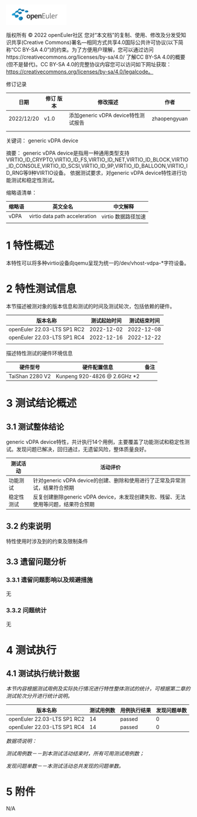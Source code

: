 ![avatar](../../images/openEuler.png)


版权所有 © 2022  openEuler社区
 您对“本文档”的复制、使用、修改及分发受知识共享(Creative Commons)署名—相同方式共享4.0国际公共许可协议(以下简称“CC BY-SA 4.0”)的约束。为了方便用户理解，您可以通过访问https://creativecommons.org/licenses/by-sa/4.0/ 了解CC BY-SA 4.0的概要 (但不是替代)。CC BY-SA 4.0的完整协议内容您可以访问如下网址获取：https://creativecommons.org/licenses/by-sa/4.0/legalcode。

修订记录

| 日期 | 修订   版本 | 修改描述 | 作者 |
| ---- | ----------- | -------- | ---- |
| 2022/12/20     |  v1.0           |    添加generic vDPA device特性测试报告      |  zhaopengyuan |
|      |             |          |      |
|      |             |          |      |

 关键词： 
generic vDPA device
 

摘要：
 generic vDPA device是指用一种通用类型支持VIRTIO_ID_CRYPTO,VIRTIO_ID_FS,VIRTIO_ID_NET,VIRTIO_ID_BLOCK,VIRTIO_ID_CONSOLE,VIRTIO_ID_SCSI,VIRTIO_ID_9P,VIRTIO_ID_BALLOON,VIRTIO_ID_RNG等9种VIRTIO设备。
 依据测试要求，对generic vDPA device特性进行功能测试和稳定性测试。

缩略语清单：

| 缩略语 | 英文全名 | 中文解释 |
| ------ | -------- | -------- |
|  vDPA      |  virtio data path acceleration        |   virtio 数据路径加速       |
|        |          |          |

# 1     特性概述

本特性可以将多种virtio设备向qemu呈现为统一的/dev/vhost-vdpa-*字符设备。

# 2     特性测试信息

本节描述被测对象的版本信息和测试的时间及测试轮次，包括依赖的硬件。

| 版本名称 | 测试起始时间 | 测试结束时间 |
| -------- | ------------ | ------------ |
|    openEuler 22.03-LTS SP1 RC2      |     2022-12-02         |    2022-12-08          |
|    openEuler 22.03-LTS SP1 RC4      |     2022-12-16         |    2022-12-22          |
|          |              |              |

描述特性测试的硬件环境信息

| 硬件型号 | 硬件配置信息 | 备注 |
| -------- | ------------ | ---- |
|    TaiShan 2280 V2      |   Kunpeng 920-4826 @ 2.6GHz *2           |      |

# 3     测试结论概述

## 3.1   测试整体结论

generic vDPA device特性，共计执行14个用例，主要覆盖了功能测试和稳定性测试。发现问题已解决，回归通过，无遗留风险，整体质量良好。

| 测试活动 | 活动评价 |
| -------- | -------- |
| 功能测试 | 针对generic vDPA device的创建、删除和使用进行了正常及异常测试，结果符合预期 |
| 稳定性测试 | 反复创建删除generic vDPA device，未发现创建失败、残留、无法使用等问题，结果符合预期         |

## 3.2   约束说明

特性使用时涉及到的约束及限制条件

## 3.3   遗留问题分析

### 3.3.1 遗留问题影响以及规避措施

无

### 3.3.2 问题统计

无

# 4     测试执行

## 4.1   测试执行统计数据

*本节内容根据测试用例及实际执行情况进行特性整体测试的统计，可根据第二章的测试轮次分开进行统计说明。*

| 版本名称 | 测试用例数 | 用例执行结果 | 发现问题单数 |
| -------- | ---------- | ------------ | ------------ |
|    openEuler 22.03-LTS SP1 RC2      | 14 |   passed         |    0          |
|    openEuler 22.03-LTS SP1 RC4      | 14 |   passed         |    0          |


*数据项说明：*

*测试用例数－－到本测试活动结束时，所有可用测试用例数；*

*发现问题单数－－本测试活动总共发现的问题单数。*

# 5     附件

N/A

